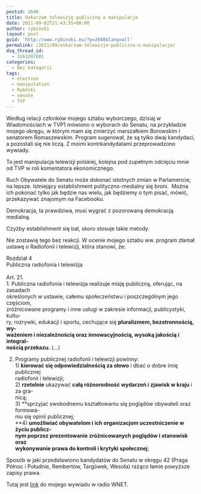 ```yaml
---
postid: 2640
title: Oskarżam telewizję publiczną o manipulacje
date: 2011-09-02T21:43:55+00:00
author: rybinski
layout: post
guid: 'http://www.rybinski.eu/?p=2640&lang=all'
permalink: /2011/09/oskarzam-telewizje-publiczna-o-manipulacje/
dsq_thread_id:
  - 3163287801
categories:
  - Bez kategorii
tags:
  - election
  - manipulation
  - Rybński
  - senate
  - TVP
---
```

Według relacji członków mojego sztabu wyborczego, dzisiaj w Wiadomościach w TVP1 mówiono o wyborach do Senatu, na przykładzie mojego okręgu, w którym mam się zmierzyć marszałkiem Borowskim i senatorem Romaszewskim. Program sugerował, że są tylko dwaj kandydaci, a pozostali się nie liczą. Z moimi kontrkandydatami przeprowadzono wywiady.

To jest manipulacja telewizji polskiej, kolejna pod zupełnym odcięciu mnie od TVP w roli komentatora ekonomicznego.

Ruch Obywatele do Senatu może dokonać istotnych zmian w Parlamencie, na lepsze. Istniejący establishment polityczno-medialny się broni.  Można ich pokonać tylko jak będzie nas wielu, jak będziemy o tym pisać, mówić, przekazywać znajomym na Facebooku.

Demokracja, ta prawdziwa, musi wygrać z pozorowaną demokracją medialną.

Czyżby establishment się bał, skoro stosuje takie metody.

Nie zostawię tego bez reakcji. W ocenie mojego sztabu ww. program złamał ustawę o Radiofonii i telewizji, która stanowi, że:

Rozdział 4 <br style="padding: 0px; margin: 0px;" />Publiczna radiofonia i telewizja  <br style="padding: 0px; margin: 0px;" /><br style="padding: 0px; margin: 0px;" />Art. 21. <br style="padding: 0px; margin: 0px;" />1. Publiczna radiofonia i telewizja realizuje misję publiczną, oferując, na zasadach <br style="padding: 0px; margin: 0px;" />określonych w ustawie, całemu społeczeństwu i poszczególnym jego częściom, <br style="padding: 0px; margin: 0px;" />zróżnicowane programy i inne usługi w zakresie informacji, publicystyki, kultu-<br style="padding: 0px; margin: 0px;" />ry, rozrywki, edukacji i sportu, cechujące się **pluralizmem, bezstronnością, wy-<br style="padding: 0px; margin: 0px;" />ważeniem i niezależnością oraz innowacyjnością, wysoką jakością i integral-<br style="padding: 0px; margin: 0px;" />nością przekazu.** (…)

2. Programy publicznej radiofonii i telewizji powinny: <br style="padding: 0px; margin: 0px;" />1) **kierować się odpowiedzialnością za słowo** i dbać o dobre imię publicznej <br style="padding: 0px; margin: 0px;" />radiofonii i telewizji; <br style="padding: 0px; margin: 0px;" />2) **rzetelnie** ukazywać **całą różnorodność wydarzeń i zjawisk w kraju** i za gra-<br style="padding: 0px; margin: 0px;" />nicą; <br style="padding: 0px; margin: 0px;" />3) **sprzyjać swobodnemu kształtowaniu się poglądów obywateli oraz formowa-<br style="padding: 0px; margin: 0px;" />niu się opinii publicznej; <br style="padding: 0px; margin: 0px;" />**4) **umożliwiać obywatelom i ich organizacjom uczestniczenie w życiu publicz-<br style="padding: 0px; margin: 0px;" />nym poprzez prezentowanie zróżnicowanych poglądów i stanowisk oraz <br style="padding: 0px; margin: 0px;" />wykonywanie prawa do kontroli i krytyki społecznej**;

Sposób w jaki przedstawiono kandydatów do Senatu w okręgu 42 (Praga Północ i Południe, Rembertów, Targówek, Wesoła) rażąco łamie powyższe zapisy prawa.

Tutaj jest [link](http://www.obnie.pl/index.php?option=com_videoflow&task=play&id=1867&sl=latest&layout=listview) do mojego wywiadu w radio WNET.
